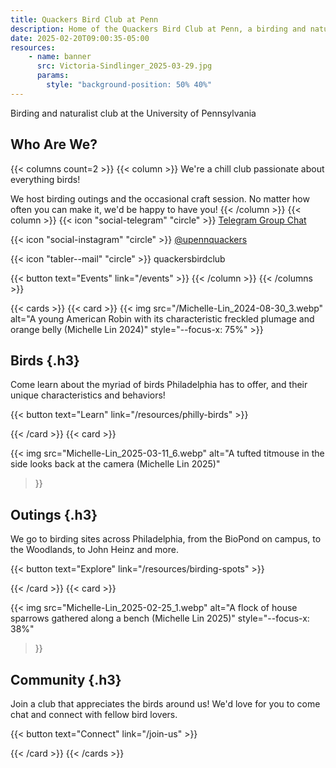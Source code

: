 ```yaml
---
title: Quackers Bird Club at Penn
description: Home of the Quackers Bird Club at Penn, a birding and naturalist club at the University of Pennsylvania
date: 2025-02-20T09:00:35-05:00
resources:
    - name: banner
      src: Victoria-Sindlinger_2025-03-29.jpg
      params:
        style: "background-position: 50% 40%"
---
```


Birding and naturalist club at the University of Pennsylvania

<!--more-->
<!-- Above is a divider between the summary (above) and content (below) -->

## Who Are We?

{{< columns count=2 >}}
{{< column >}}
We're a chill club passionate about everything birds!

We host birding outings and the occasional craft session. No matter how often you can make it, we'd
be happy to have you!
{{< /column >}}
{{< column >}}
{{< icon "social-telegram" "circle" >}} <a
    href="https://t.me/+5wtWHPQWUflmOWY5"
    title="Quackers Bird Club at Penn on Telegram">Telegram Group Chat</a>

{{< icon "social-instagram" "circle" >}} <a
    href="https://www.instagram.com/upennquackers"
    title="Quackers Bird Club at Penn on Instagram">@upennquackers</a>

{{< icon "tabler--mail" "circle" >}} <a data-email="club">quackersbirdclub</a>

{{< button text="Events" link="/events" >}}
{{< /column >}}
{{< /columns >}}

<div class="alt-cards">
{{< cards >}}
{{< card >}}
{{< img
    src="/Michelle-Lin_2024-08-30_3.webp"
    alt="A young American Robin with its characteristic freckled plumage and orange belly (Michelle Lin 2024)"
    style="--focus-x: 75%"
>}}

## Birds {.h3}

Come learn about the myriad of birds Philadelphia has to offer,
and their unique characteristics and behaviors!

{{< button text="Learn" link="/resources/philly-birds" >}}

{{< /card >}}
{{< card >}}

{{< img
    src="Michelle-Lin_2025-03-11_6.webp"
    alt="A tufted titmouse in the side looks back at the camera (Michelle Lin 2025)"
>}}

## Outings {.h3}

We go to birding sites across Philadelphia, from the BioPond on campus, to the Woodlands, to
John Heinz and more.

{{< button text="Explore" link="/resources/birding-spots" >}}

{{< /card >}}
{{< card >}}

{{< img
    src="Michelle-Lin_2025-02-25_1.webp"
    alt="A flock of house sparrows gathered along a bench (Michelle Lin 2025)"
    style="--focus-x: 38%"
>}}

## Community {.h3}

Join a club that appreciates the birds around us! We'd love for you to come chat and connect
with fellow bird lovers.

{{< button text="Connect" link="/join-us" >}}

{{< /card >}}
{{< /cards >}}
</div>
